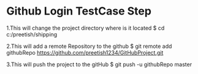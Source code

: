 # Github Login TestCase Step



1.This will change the project directory where is it located
$ cd c:/preetish/shipping

2.This will add a remote Repository to the github
$ git remote add githubRepo https://github.com/preetish1234/GitHubProject.git

3.This will push the project to the gitHub 
$ git push -u githubRepo master




